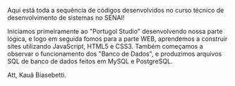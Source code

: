 Aqui está toda a sequência de códigos desenvolvidos no curso técnico de desenvolvimento de sistemas no SENAI!

Iniciamos primeiramente ao "Portugol Studio" desenvolvendo nossa parte lógica, e logo em seguida fomos para a parte WEB, aprendemos a construir sites utilizando JavaScript, HTML5 e CSS3. 
Também começamos a observar o funcionamento dos "Banco de Dados", e produzimos arquivos SQL de banco de dados feitos em MySQL e PostgreSQL.

Att, Kauã Biasebetti.
